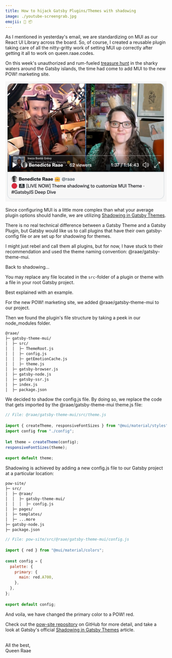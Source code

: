 ```yaml
---
title: How to hijack Gatsby Plugins/Themes with shadowing
image: ./youtube-screengrab.jpg
emojii: 👻 📦
---
```


As I mentioned in yesterday's email, we are standardizing on MUI as our React UI Library across the board. So, of course, I created a reusable plugin taking care of all the nitty-gritty work of setting MUI up correctly after getting it all to work on queen.raae.codes.

On this week's unauthorized and rum-fueled [treasure hunt](https://youtu.be/kzUUoglO63k) in the sharky waters around the Gatsby islands, the time had come to add MUI to the new POW! marketing site.

[![Screengrab of stream](./youtube-screengrab.jpg)](https://youtu.be/kzUUoglO63k)

Since configuring MUI is a little more complex than what your average plugin options should handle, we are utilizing [Shadowing in Gatsby Themes](https://www.gatsbyjs.com/docs/how-to/plugins-and-themes/shadowing/).

There is no real technical difference between a Gatsby Theme and a Gatsby Plugin, but Gatsby would like us to call plugins that have their own gatsby-config file or are set up for shadowing for themes.

I might just rebel and call them all plugins, but for now, I have stuck to their recommendation and used the theme naming convention: @raae/gatsby-theme-mui.

Back to shadowing...

You may replace any file located in the `src`-folder of a plugin or theme with a file in your root Gatsby project.

Best explained with an example.

For the new POW! marketing site, we added @raae/gatsby-theme-mui to our project.

Then we found the plugin's file structure by taking a peek in our node_modules folder.

```
@raae/
├─ gatsby-theme-mui/
│  ├─ src/
│  │  ├─ ThemeRoot.js
│  │  ├─ config.js
│  │  ├─ getEmotionCache.js
│  │  ├─ theme.js
│  ├─ gatsby-browser.js
│  ├─ gatsby-node.js
│  ├─ gatsby-ssr.js
│  ├─ index.js
│  ├─ package.json
```

We decided to shadow the config.js file. By doing so, we replace the code that gets imported by the @raae/gatsby-theme-mui theme.js file:

```js
// File: @raae/gatsby-theme-mui/src/theme.js

import { createTheme, responsiveFontSizes } from "@mui/material/styles";
import config from "./config";

let theme = createTheme(config);
responsiveFontSizes(theme);

export default theme;
```

Shadowing is achieved by adding a new config.js file to our Gatsby project at a particular location:

```
pow-site/
├─ src/
│  ├─ @raae/
│  │  ├─ gatsby-theme-mui/
│  │  │  ├─ config.js
│  ├─ pages/
│  ├─ templates/
│  ├─ ...more
├─ gatsby-node.js
├─ package.json
```

```js
// File: pow-site/src/@raae/gatsby-theme-mui/config.js

import { red } from "@mui/material/colors";

const config = {
  palette: {
    primary: {
      main: red.A700,
    },
  },
};

export default config;
```

And voila, we have changed the primary color to a POW! red.

Check out the [pow-site repository](https://github.com/olavea/pow-site/blob/main/src/%40raae/gatsby-theme-mui/config.js) on GitHub for more detail, and take a look at Gatsby's official [Shadowing in Gatsby Themes](https://www.gatsbyjs.com/docs/how-to/plugins-and-themes/shadowing/) article.

&nbsp;  
All the best,  
Queen Raae
